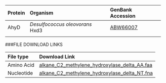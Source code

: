  Protein | Organism | GenBank Accession |
 :--- | :--- | :--- |
| AhyD | *Desulfococcus oleovorans* Hxd3 | [ABW66007](http://www.ncbi.nlm.nih.gov/protein/ABW66007)|
|  | | []()|

###FILE DOWNLOAD LINKS

 File type | Download Link |
 :--- | :---------- | 
| Amino Acid | [alkane_C2_methylene_hydroxylase_delta_AA.faa](amino_acid/alkane_C2_methylene_hydroxylase_delta_AA.faa) |
| Nucleotide | [alkane_C2_methylene_hydroxylase_delta_NT.fna](nucleotide/alkane_C2_methylene_hydroxylase_delta_NT.fna) |

